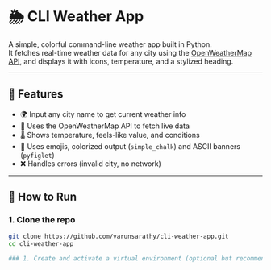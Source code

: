 # 🌦️ CLI Weather App

A simple, colorful command-line weather app built in Python.  
It fetches real-time weather data for any city using the [OpenWeatherMap API](https://openweathermap.org/api), and displays it with icons, temperature, and a stylized heading.

---

## 🧠 Features

- 🌍 Input any city name to get current weather info
- 📡 Uses the OpenWeatherMap API to fetch live data
- 🌡️ Shows temperature, feels-like value, and conditions
- 🎨 Uses emojis, colorized output (`simple_chalk`) and ASCII banners (`pyfiglet`)
- ❌ Handles errors (invalid city, no network)

---

## 🚀 How to Run

### 1. Clone the repo
```bash
git clone https://github.com/varunsarathy/cli-weather-app.git
cd cli-weather-app

### 1. Create and activate a virtual environment (optional but recommended)
